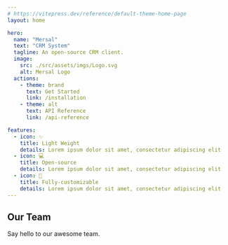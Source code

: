 ```yaml
---
# https://vitepress.dev/reference/default-theme-home-page
layout: home

hero:
  name: "Mersal"
  text: "CRM System"
  tagline: An open-source CRM client.
  image:
    src: ./src/assets/imgs/Logo.svg
    alt: Mersal Logo
  actions:
    - theme: brand
      text: Get Started
      link: /installation
    - theme: alt
      text: API Reference
      link: /api-reference

features:
  - icon: ✨
    title: Light Weight
    details: Lorem ipsum dolor sit amet, consectetur adipiscing elit
  - icon: 💻
    title: Open-source
    details: Lorem ipsum dolor sit amet, consectetur adipiscing elit
  - icon: 🎨
    title: Fully-customizable
    details: Lorem ipsum dolor sit amet, consectetur adipiscing elit
---
```


<script setup>
import { VPTeamMembers } from 'vitepress/theme'

const members = [
  {
    avatar: 'https://www.github.com/yyx990803.png',
    name: 'A.Rahman Al-Khateeb',
    title: 'Team Leader & Frontend Developer',
    links: [
      { icon: 'github', link: 'https://github.com/khateeboveskey' },
      { icon: 'twitter', link: 'https://twitter.com/khateeb404' },
      { icon: 'youtube', link: 'https://youtube.com/@khateebedia' }
    ]
  },
  {
    avatar: 'https://www.github.com/yyx990803.png',
    name: 'Mahmood Ahmed',
    title: 'Backend Developer',
    links: [
      { icon: 'github', link: 'https://github.com/yyx990803' },
      { icon: 'twitter', link: 'https://twitter.com/youyuxi' }
    ]
  }
]
</script>

## Our Team

Say hello to our awesome team.

<VPTeamMembers size="small" :members="members" />

